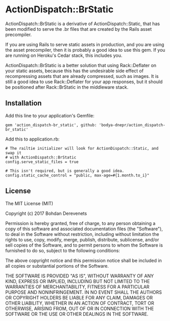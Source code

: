 # ActionDispatch::BrStatic

ActionDispatch::BrStatic is a derivative of ActionDispatch::Static, that has
been modified to serve the .br files that are created by the Rails asset
precompiler.

If you are using Rails to serve static assets in production, and
you are using the asset precompiler, then it is probably a good idea to use this
gem. If you are running on Heroku's Cedar stack, this includes you.

ActionDispatch::BrStatic is a better solution that using Rack::Deflater on your
static assets, because this has the undesirable side effect of recompressing
assets that are already compressed, such as images. It is still a good idea to
use Rack::Deflater for your app responses, but it should be positioned after
Rack::BrStatic in the middleware stack.

## Installation

Add this line to your application's Gemfile:

    gem 'action_dispatch-br_static', github: 'bodya-dnepr/action_dispatch-br_static'

Add this to application.rb:

    # The railtie initializer will look for ActionDispatch::Static, and swap it
    # with ActionDispatch::BrStatic
    config.serve_static_files = true

    # This isn't required, but is generally a good idea.
    config.static_cache_control = "public, max-age=#{1.month.to_i}"

## License

The MIT License (MIT)

Copyright (c) 2017 Bohdan Derevenets

Permission is hereby granted, free of charge, to any person obtaining a copy
of this software and associated documentation files (the "Software"), to deal
in the Software without restriction, including without limitation the rights
to use, copy, modify, merge, publish, distribute, sublicense, and/or sell
copies of the Software, and to permit persons to whom the Software is
furnished to do so, subject to the following conditions:

The above copyright notice and this permission notice shall be included in
all copies or substantial portions of the Software.

THE SOFTWARE IS PROVIDED "AS IS", WITHOUT WARRANTY OF ANY KIND, EXPRESS OR
IMPLIED, INCLUDING BUT NOT LIMITED TO THE WARRANTIES OF MERCHANTABILITY,
FITNESS FOR A PARTICULAR PURPOSE AND NONINFRINGEMENT. IN NO EVENT SHALL THE
AUTHORS OR COPYRIGHT HOLDERS BE LIABLE FOR ANY CLAIM, DAMAGES OR OTHER
LIABILITY, WHETHER IN AN ACTION OF CONTRACT, TORT OR OTHERWISE, ARISING FROM,
OUT OF OR IN CONNECTION WITH THE SOFTWARE OR THE USE OR OTHER DEALINGS IN
THE SOFTWARE.
